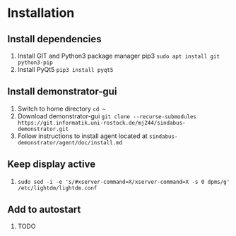# Installation

## Install dependencies
1. Install GIT and Python3 package manager pip3 `sudo apt install git python3-pip`
2. Install PyQt5 `pip3 install pyqt5`

## Install demonstrator-gui
1. Switch to home directory `cd ~`
2. Download demonstrator-gui `git clone --recurse-submodules https://git.informatik.uni-rostock.de/mj244/sindabus-demonstrator.git`
3. Follow instructions to install agent located at `sindabus-demonstrator/agent/doc/install.md`

## Keep display active
1. `sudo sed -i -e 's/#xserver-command=X/xserver-command=X -s 0 dpms/g' /etc/lightdm/lightdm.conf`

## Add to autostart
1. TODO
